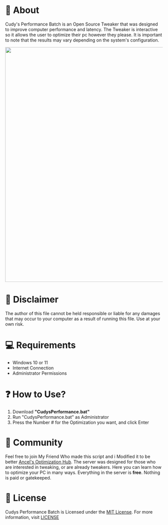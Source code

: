 # 👏 About
Cudy's Performance Batch is an Open Source Tweaker that was designed to improve computer performance and latency. The Tweaker is interactive so it allows the user to optimize their pc however they please. It is important to note that the results may vary depending on the system's configuration.

<p align="center">
<img src="https://github.com/Cudys/Cudys-Performance-Batch/blob/main/image/preview.png)" width="750">
</p>

# 🚨 Disclaimer
The author of this file cannot be held responsible or liable for any damages that may occur to your computer as a result of running this file. Use at your own risk.

# 💻 Requirements
- Windows 10 or 11
- Internet Connection
- Administrator Permissions

# ❓ How to Use?
1. Download **"CudysPerformance.bat"**
2. Run "CudysPerformance.bat" as Administrator
3. Press the Number # for the Optimization you want, and click Enter

# 🤝 Community
Feel free to join My Friend Who made this script and i Modified it to be better [Ancel's Optimization Hub](https://discord.gg/ZhZ8eJZc42). The server was designed for those who are interested in tweaking, or are already tweakers. Here you can learn how to optimize your PC in many ways. Everything in the server is **free**. Nothing is paid or gatekeeped.

# 📜 License
 Cudys Performance Batch is Licensed under the [MIT License](https://opensource.org/licenses/MIT). For more information, visit [LICENSE](https://github.com/Cudys/Cudys-Performance-Batch/blob/main/LICENSE)
